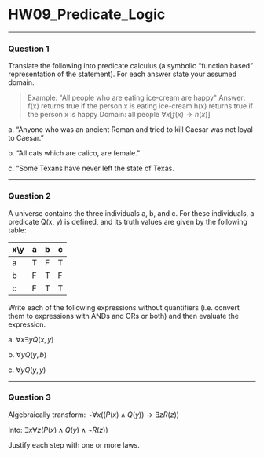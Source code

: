 # HW09_Predicate_Logic
---
### Question 1

Translate the following into predicate calculus (a symbolic “function based” representation of the statement). For each answer state your assumed domain.

>Example:
>	"All people who are eating ice-cream are happy"
>Answer:
>	f(x) returns true if the person x is eating ice-cream
>	h(x) returns true if the person x is happy
>	Domain: all people
>	$\forall x [f(x) \rightarrow h(x)]$

a. “Anyone who was an ancient Roman and tried to kill Caesar was not loyal to Caesar.”

b. “All cats which are calico, are female.”

c. “Some Texans have never left the state of Texas.

---
### Question 2

A universe contains the three individuals a, b, and c. For these individuals, a predicate Q(x, y) is defined, and its truth values are given by the following table:

|  x\\y   | a   | b   | c   |
| --- | --- | --- | --- |
| a   | T   | F   | T   |
| b   | F   | T   | F   |
| c   | F   | T   | T   |

Write each of the following expressions without quantifiers (i.e. convert them to expressions with ANDs and ORs or both) and then evaluate the expression.

a. $\forall x \exists y Q(x, y)$

b. $\forall y Q(y, b)$

c. $\forall y Q(y, y)$

---
### Question 3

Algebraically transform: $\lnot \forall x ((P(x) \land Q(y)) \rightarrow \exists z R(z))$

Into: $\exists x \forall z (P(x) \land Q(y) \land \lnot R(z))$

Justify each step with one or more laws.
